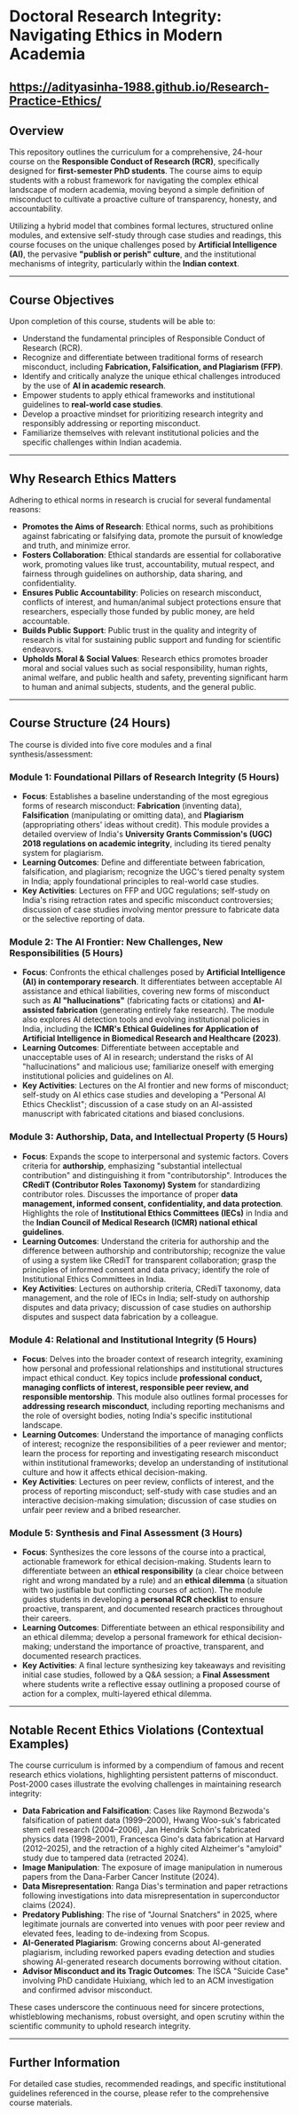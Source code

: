 
# Doctoral Research Integrity: Navigating Ethics in Modern Academia 
https://adityasinha-1988.github.io/Research-Practice-Ethics/
---

## Overview

This repository outlines the curriculum for a comprehensive, 24-hour course on the **Responsible Conduct of Research (RCR)**, specifically designed for **first-semester PhD students**. The course aims to equip students with a robust framework for navigating the complex ethical landscape of modern academia, moving beyond a simple definition of misconduct to cultivate a proactive culture of transparency, honesty, and accountability.

Utilizing a hybrid model that combines formal lectures, structured online modules, and extensive self-study through case studies and readings, this course focuses on the unique challenges posed by **Artificial Intelligence (AI)**, the pervasive **"publish or perish" culture**, and the institutional mechanisms of integrity, particularly within the **Indian context**.

---

## Course Objectives

Upon completion of this course, students will be able to:
*   Understand the fundamental principles of Responsible Conduct of Research (RCR).
*   Recognize and differentiate between traditional forms of research misconduct, including **Fabrication, Falsification, and Plagiarism (FFP)**.
*   Identify and critically analyze the unique ethical challenges introduced by the use of **AI in academic research**.
*   Empower students to apply ethical frameworks and institutional guidelines to **real-world case studies**.
*   Develop a proactive mindset for prioritizing research integrity and responsibly addressing or reporting misconduct.
*   Familiarize themselves with relevant institutional policies and the specific challenges within Indian academia.

---

## Why Research Ethics Matters

Adhering to ethical norms in research is crucial for several fundamental reasons:
*   **Promotes the Aims of Research**: Ethical norms, such as prohibitions against fabricating or falsifying data, promote the pursuit of knowledge and truth, and minimize error.
*   **Fosters Collaboration**: Ethical standards are essential for collaborative work, promoting values like trust, accountability, mutual respect, and fairness through guidelines on authorship, data sharing, and confidentiality.
*   **Ensures Public Accountability**: Policies on research misconduct, conflicts of interest, and human/animal subject protections ensure that researchers, especially those funded by public money, are held accountable.
*   **Builds Public Support**: Public trust in the quality and integrity of research is vital for sustaining public support and funding for scientific endeavors.
*   **Upholds Moral & Social Values**: Research ethics promotes broader moral and social values such as social responsibility, human rights, animal welfare, and public health and safety, preventing significant harm to human and animal subjects, students, and the general public.

---

## Course Structure (24 Hours)

The course is divided into five core modules and a final synthesis/assessment:

### **Module 1: Foundational Pillars of Research Integrity (5 Hours)**
*   **Focus**: Establishes a baseline understanding of the most egregious forms of research misconduct: **Fabrication** (inventing data), **Falsification** (manipulating or omitting data), and **Plagiarism** (appropriating others' ideas without credit). This module provides a detailed overview of India's **University Grants Commission's (UGC) 2018 regulations on academic integrity**, including its tiered penalty system for plagiarism.
*   **Learning Outcomes**: Define and differentiate between fabrication, falsification, and plagiarism; recognize the UGC's tiered penalty system in India; apply foundational principles to real-world case studies.
*   **Key Activities**: Lectures on FFP and UGC regulations; self-study on India's rising retraction rates and specific misconduct controversies; discussion of case studies involving mentor pressure to fabricate data or the selective reporting of data.

### **Module 2: The AI Frontier: New Challenges, New Responsibilities (5 Hours)**
*   **Focus**: Confronts the ethical challenges posed by **Artificial Intelligence (AI) in contemporary research**. It differentiates between acceptable AI assistance and ethical liabilities, covering new forms of misconduct such as **AI "hallucinations"** (fabricating facts or citations) and **AI-assisted fabrication** (generating entirely fake research). The module also explores AI detection tools and evolving institutional policies in India, including the **ICMR's Ethical Guidelines for Application of Artificial Intelligence in Biomedical Research and Healthcare (2023)**.
*   **Learning Outcomes**: Differentiate between acceptable and unacceptable uses of AI in research; understand the risks of AI "hallucinations" and malicious use; familiarize oneself with emerging institutional policies and guidelines on AI.
*   **Key Activities**: Lectures on the AI frontier and new forms of misconduct; self-study on AI ethics case studies and developing a "Personal AI Ethics Checklist"; discussion of a case study on an AI-assisted manuscript with fabricated citations and biased conclusions.

### **Module 3: Authorship, Data, and Intellectual Property (5 Hours)**
*   **Focus**: Expands the scope to interpersonal and systemic factors. Covers criteria for **authorship**, emphasizing "substantial intellectual contribution" and distinguishing it from "contributorship". Introduces the **CRediT (Contributor Roles Taxonomy) System** for standardizing contributor roles. Discusses the importance of proper **data management, informed consent, confidentiality, and data protection**. Highlights the role of **Institutional Ethics Committees (IECs)** in India and the **Indian Council of Medical Research (ICMR) national ethical guidelines**.
*   **Learning Outcomes**: Understand the criteria for authorship and the difference between authorship and contributorship; recognize the value of using a system like CRediT for transparent collaboration; grasp the principles of informed consent and data privacy; identify the role of Institutional Ethics Committees in India.
*   **Key Activities**: Lectures on authorship criteria, CRediT taxonomy, data management, and the role of IECs in India; self-study on authorship disputes and data privacy; discussion of case studies on authorship disputes and suspect data fabrication by a colleague.

### **Module 4: Relational and Institutional Integrity (5 Hours)**
*   **Focus**: Delves into the broader context of research integrity, examining how personal and professional relationships and institutional structures impact ethical conduct. Key topics include **professional conduct, managing conflicts of interest, responsible peer review, and responsible mentorship**. This module also outlines formal processes for **addressing research misconduct**, including reporting mechanisms and the role of oversight bodies, noting India's specific institutional landscape.
*   **Learning Outcomes**: Understand the importance of managing conflicts of interest; recognize the responsibilities of a peer reviewer and mentor; learn the process for reporting and investigating research misconduct within institutional frameworks; develop an understanding of institutional culture and how it affects ethical decision-making.
*   **Key Activities**: Lectures on peer review, conflicts of interest, and the process of reporting misconduct; self-study with case studies and an interactive decision-making simulation; discussion of case studies on unfair peer review and a bribed researcher.

### **Module 5: Synthesis and Final Assessment (3 Hours)**
*   **Focus**: Synthesizes the core lessons of the course into a practical, actionable framework for ethical decision-making. Students learn to differentiate between an **ethical responsibility** (a clear choice between right and wrong mandated by a rule) and an **ethical dilemma** (a situation with two justifiable but conflicting courses of action). The module guides students in developing a **personal RCR checklist** to ensure proactive, transparent, and documented research practices throughout their careers.
*   **Learning Outcomes**: Differentiate between an ethical responsibility and an ethical dilemma; develop a personal framework for ethical decision-making; understand the importance of proactive, transparent, and documented research practices.
*   **Key Activities**: A final lecture synthesizing key takeaways and revisiting initial case studies, followed by a Q&A session; a **Final Assessment** where students write a reflective essay outlining a proposed course of action for a complex, multi-layered ethical dilemma.

---

## Notable Recent Ethics Violations (Contextual Examples)

The course curriculum is informed by a compendium of famous and recent research ethics violations, highlighting persistent patterns of misconduct. Post-2000 cases illustrate the evolving challenges in maintaining research integrity:
*   **Data Fabrication and Falsification**: Cases like Raymond Bezwoda's falsification of patient data (1999–2000), Hwang Woo-suk's fabricated stem cell research (2004–2006), Jan Hendrik Schön's fabricated physics data (1998–2001), Francesca Gino's data fabrication at Harvard (2012–2025), and the retraction of a highly cited Alzheimer's "amyloid" study due to tampered data (retracted 2024).
*   **Image Manipulation**: The exposure of image manipulation in numerous papers from the Dana-Farber Cancer Institute (2024).
*   **Data Misrepresentation**: Ranga Dias's termination and paper retractions following investigations into data misrepresentation in superconductor claims (2024).
*   **Predatory Publishing**: The rise of "Journal Snatchers" in 2025, where legitimate journals are converted into venues with poor peer review and elevated fees, leading to de-indexing from Scopus.
*   **AI-Generated Plagiarism**: Growing concerns about AI-generated plagiarism, including reworked papers evading detection and studies showing AI-generated research documents borrowing without citation.
*   **Advisor Misconduct and its Tragic Outcomes**: The ISCA "Suicide Case" involving PhD candidate Huixiang, which led to an ACM investigation and confirmed advisor misconduct.

These cases underscore the continuous need for sincere protections, whistleblowing mechanisms, robust oversight, and open scrutiny within the scientific community to uphold research integrity.

---

## Further Information

For detailed case studies, recommended readings, and specific institutional guidelines referenced in the course, please refer to the comprehensive course materials.
```
